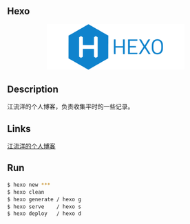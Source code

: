 ## Hexo

<p align="center">
  <a href="https://hexo.io/" target="blank">
      <img src="https://raw.githubusercontent.com/jaingmengmeng/AssertRepo/master/img/Hexo%20Logo.jpg" width="320" alt="Hexo Logo" />
  </a>
</p>

## Description

江流洋的个人博客，负责收集平时的一些记录。

## Links

[江流洋的个人博客](https://www.jiangliuyang.top)

## Run

```bash
$ hexo new ***
$ hexo clean
$ hexo generate / hexo g
$ hexo serve 	/ hexo s
$ hexo deploy 	/ hexo d
```